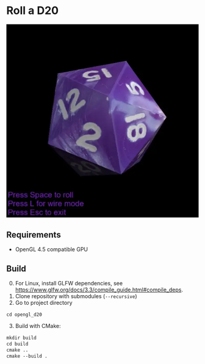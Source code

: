 # Roll a D20
![image](resources/animation.webp)

## Requirements
- OpenGL 4.5 compatible GPU

## Build
0. For Linux, install GLFW dependencies, see https://www.glfw.org/docs/3.3/compile_guide.html#compile_deps.
1. Clone repository with submodules (`--recursive`)
2. Go to project directory
```
cd opengl_d20
```
3. Build with CMake:
 ```
mkdir build
cd build
cmake ..
cmake --build .
 ```
